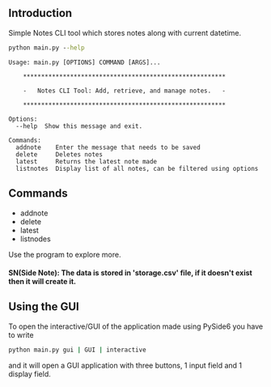 ## Introduction
Simple Notes CLI tool which stores notes along with current datetime.

```cmd
python main.py --help
```
```
Usage: main.py [OPTIONS] COMMAND [ARGS]...

    ********************************************************
    
    -   Notes CLI Tool: Add, retrieve, and manage notes.   -

    ********************************************************

Options:
  --help  Show this message and exit.

Commands:
  addnote    Enter the message that needs to be saved
  delete     Deletes notes
  latest     Returns the latest note made
  listnotes  Display list of all notes, can be filtered using options
```

## Commands
- addnote
- delete
- latest
- listnodes

Use the program to explore more. 

#### SN(Side Note): The data is stored in 'storage.csv' file, if it doesn't exist then it will create it.

## Using the GUI
To open the interactive/GUI of the application made using PySide6 you have to write 
```cmd
python main.py gui | GUI | interactive 
```
and it will open a GUI application with three buttons, 1 input field and 1 display field.
